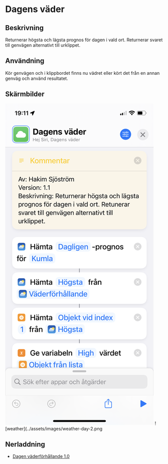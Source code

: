 # Dagens väder

## Beskrivning

Returnerar högsta och lägsta prognos för dagen i vald ort. Returnerar svaret till genvägen alternativt till urklippet.

## Användning

Kör genvägen och i klippbordet finns nu vädret eller kört det från en annan genväg och använd resultatet.

## Skärmbilder

![weather](../assets/images/weather-day-1.png)
![weather](../assets/images/weather-day-2.png

## Nerladdning

- [Dagen väderförhållande 1.0](https://www.icloud.com/shortcuts/b46dbee7d9db4ac8a542fd759fe51a45)
